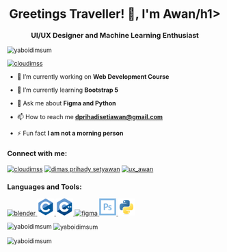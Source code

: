 <h1 align="center">Greetings Traveller! 👋, I'm Awan/h1>
<h3 align="center">UI/UX Designer and Machine Learning Enthusiast</h3>

<p align="left"> <img src="https://komarev.com/ghpvc/?username=yaboidimsum&label=Profile%20views&color=0e75b6&style=flat" alt="yaboidimsum" /> </p>

<p align="left"> <a href="https://twitter.com/cloudimss" target="blank"><img src="https://img.shields.io/twitter/follow/cloudimss?logo=twitter&style=for-the-badge" alt="cloudimss" /></a> </p>

- 🔭 I’m currently working on **Web Development Course**

- 🌱 I’m currently learning **Bootstrap 5**

- 💬 Ask me about **Figma and Python**

- 📫 How to reach me **dprihadisetiawan@gmail.com**

- ⚡ Fun fact **I am not a morning person**

<h3 align="left">Connect with me:</h3>
<p align="left">
<a href="https://twitter.com/cloudimss" target="blank"><img align="center" src="https://raw.githubusercontent.com/rahuldkjain/github-profile-readme-generator/master/src/images/icons/Social/twitter.svg" alt="cloudimss" height="30" width="40" /></a>
<a href="https://www.linkedin.com/in/dimas-prihady-setyawan-47a66821a/" target="blank"><img align="center" src="https://raw.githubusercontent.com/rahuldkjain/github-profile-readme-generator/master/src/images/icons/Social/linked-in-alt.svg" alt="dimas prihady setyawan" height="30" width="40" /></a>
<a href="https://instagram.com/ux.awan" target="blank"><img align="center" src="https://raw.githubusercontent.com/rahuldkjain/github-profile-readme-generator/master/src/images/icons/Social/instagram.svg" alt="ux_awan" height="30" width="40" /></a>
</p>

<h3 align="left">Languages and Tools:</h3>
<p align="left"> <a href="https://www.blender.org/" target="_blank" rel="noreferrer"> <img src="https://download.blender.org/branding/community/blender_community_badge_white.svg" alt="blender" width="40" height="40"/> </a> <a href="https://www.cprogramming.com/" target="_blank" rel="noreferrer"> <img src="https://raw.githubusercontent.com/devicons/devicon/master/icons/c/c-original.svg" alt="c" width="40" height="40"/> </a> <a href="https://www.w3schools.com/cpp/" target="_blank" rel="noreferrer"> <img src="https://raw.githubusercontent.com/devicons/devicon/master/icons/cplusplus/cplusplus-original.svg" alt="cplusplus" width="40" height="40"/> </a> <a href="https://www.figma.com/" target="_blank" rel="noreferrer"> <img src="https://www.vectorlogo.zone/logos/figma/figma-icon.svg" alt="figma" width="40" height="40"/> </a> <a href="https://www.photoshop.com/en" target="_blank" rel="noreferrer"> <img src="https://raw.githubusercontent.com/devicons/devicon/master/icons/photoshop/photoshop-line.svg" alt="photoshop" width="40" height="40"/> </a> <a href="https://www.python.org" target="_blank" rel="noreferrer"> <img src="https://raw.githubusercontent.com/devicons/devicon/master/icons/python/python-original.svg" alt="python" width="40" height="40"/> </a> </p>

<p><img align="left" src="https://github-readme-stats.vercel.app/api/top-langs?username=yaboidimsum&show_icons=true&locale=en&layout=compact&theme=dark" alt="yaboidimsum" /></p>

<p>&nbsp;<img align="center" src="https://github-readme-stats.vercel.app/api?username=yaboidimsum&show_icons=true&locale=en&theme=dark" alt="yaboidimsum" /></p>

<p><img align="center" src="https://github-readme-streak-stats.herokuapp.com/?user=yaboidimsum&theme=dark" alt="yaboidimsum" /></p>
